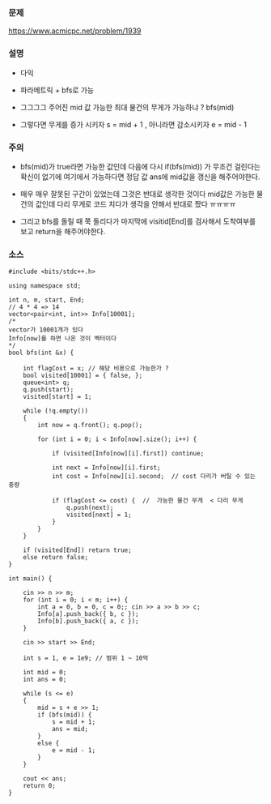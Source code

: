 ### 문제
https://www.acmicpc.net/problem/1939

### 설명
- 다익 

- 파라메트릭 + bfs로 가능 

- 그그그그 주어진 mid 값 가능한 최대 물건의 무게가 가능하냐 ?  bfs(mid) 
- 그렇다면 무게를 증가 시키자   s = mid + 1              , 아니라면 감소시키자 e = mid - 1 

### 주의

-  bfs(mid)가 true라면 가능한 값인데 다음에 다시 if(bfs(mid)) 가 무조건 걸린다는 확신이 없기에 여기에서 가능하다면 정답 값 ans에 mid값을 갱신을 해주어야한다. 

-  매우 매우 잘못된 구간이 있었는데 그것은 반대로 생각한 것이다 mid값은 가능한 물건의 값인데  다리 무게로 코드 치다가 생각을 안해서 반대로 짰다 ㅠㅠㅠㅠ

- 그리고 bfs를 돌릴 때 쭉 돌리다가 마지막에  visitid[End]를 검사해서 도착여부를 보고  return을 해주어야한다. 


### 소스

````
#include <bits/stdc++.h>

using namespace std;

int n, m, start, End;
// 4 * 4 => 14  
vector<pair<int, int>> Info[10001];
/*
vector가 10001개가 있다 
Info[now]를 하면 나온 것이 벡터이다 
*/
bool bfs(int &x) {
	
	int flagCost = x; // 해당 비용으로 가능한가 ? 
	bool visited[10001] = { false, };
	queue<int> q;
	q.push(start);
	visited[start] = 1;

	while (!q.empty())
	{
		int now = q.front(); q.pop();

		for (int i = 0; i < Info[now].size(); i++) {

			if (visited[Info[now][i].first]) continue; 

			int next = Info[now][i].first;
			int cost = Info[now][i].second;  // cost 다리가 버틸 수 있는 중량 

			if (flagCost <= cost) {  //  가능한 물건 무게  < 다리 무게
				q.push(next);
				visited[next] = 1;
			}																	
		}
	}

	if (visited[End]) return true;
	else return false;
}

int main() {

	cin >> n >> m;
	for (int i = 0; i < m; i++) {
		int a = 0, b = 0, c = 0;; cin >> a >> b >> c;
		Info[a].push_back({ b, c });
		Info[b].push_back({ a, c });
	}

	cin >> start >> End;

	int s = 1, e = 1e9; // 범위 1 ~ 10억 
	
	int mid = 0;
	int ans = 0;

	while (s <= e)
	{
		mid = s + e >> 1;
		if (bfs(mid)) {
			s = mid + 1;
			ans = mid;
		}
		else {
			e = mid - 1;
		}
	}

	cout << ans;
	return 0;
}
````